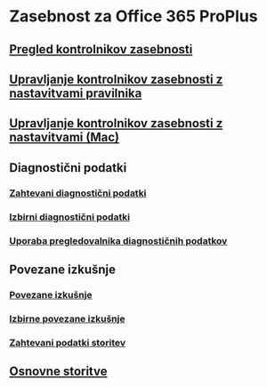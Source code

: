 # Zasebnost za Office 365 ProPlus
## [Pregled kontrolnikov zasebnosti](overview-privacy-controls.md)
## [Upravljanje kontrolnikov zasebnosti z nastavitvami pravilnika](manage-privacy-controls.md)
## [Upravljanje kontrolnikov zasebnosti z nastavitvami (Mac)](mac-privacy-preferences.md)

## Diagnostični podatki
### [Zahtevani diagnostični podatki](required-diagnostic-data.md)
### [Izbirni diagnostični podatki](optional-diagnostic-data.md)
### [Uporaba pregledovalnika diagnostičnih podatkov](https://support.office.com/article/cf761ce9-d805-4c60-a339-4e07f3182855)

## Povezane izkušnje
### [Povezane izkušnje](connected-experiences.md)
### [Izbirne povezane izkušnje](optional-connected-experiences.md)
### [Zahtevani podatki storitev](required-service-data.md)

## [Osnovne storitve](essential-services.md)